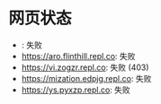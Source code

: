 # 网页状态
- : 失败
- https://aro.flinthill.repl.co: 失败
- https://vi.zogzr.repl.co: 失败 (403)
- https://mization.edpjg.repl.co: 失败
- https://ys.pyxzp.repl.co: 失败
